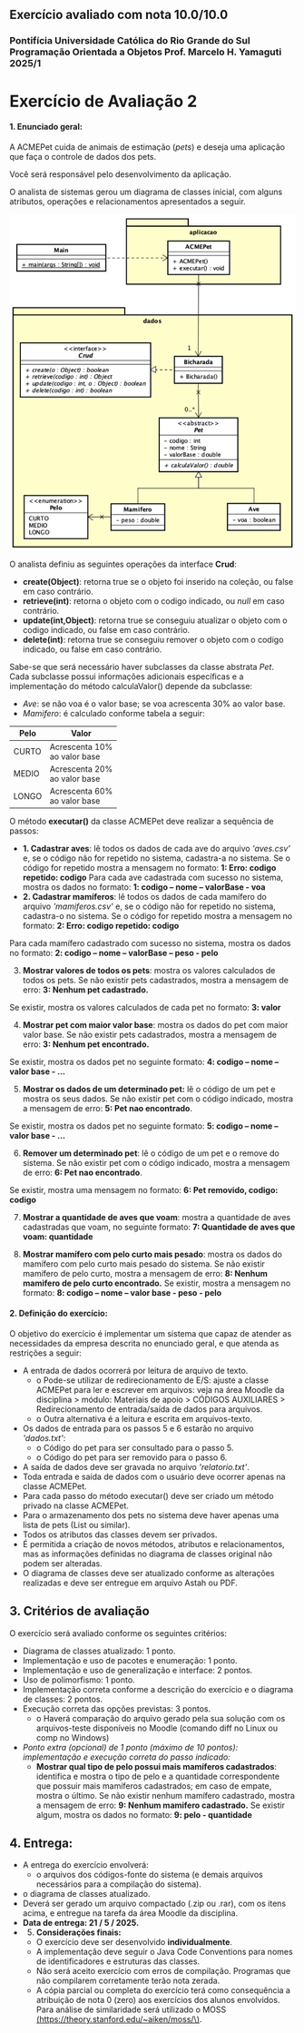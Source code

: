 ## Exercício avaliado com nota 10.0/10.0

### **Pontifícia Universidade Católica do Rio Grande do Sul Programação Orientada a Objetos Prof. Marcelo H. Yamaguti 2025/1**

# **Exercício de Avaliação 2**

#### 1. **Enunciado geral:**

A ACMEPet cuida de animais de estimação (*pets*) e deseja uma aplicação que faça o controle de dados dos pets.

Você será responsável pelo desenvolvimento da aplicação.

O analista de sistemas gerou um diagrama de classes inicial, com alguns atributos, operações e relacionamentos apresentados a seguir.

![](_page_0_Figure_6.jpeg)

O analista definiu as seguintes operações da interface **Crud**:

- **create(Object)**: retorna true se o objeto foi inserido na coleção, ou false em caso contrário.
- **retrieve(int)**: retorna o objeto com o codigo indicado, ou *null* em caso contrário.
- **update(int,Object)**: retorna true se conseguiu atualizar o objeto com o codigo indicado, ou false em caso contrário.
- **delete(int)**: retorna true se conseguiu remover o objeto com o codigo indicado, ou false em caso contrário.

Sabe-se que será necessário haver subclasses da classe abstrata *Pet*. Cada subclasse possui informações adicionais específicas e a implementação do método calculaValor() depende da subclasse:

- *Ave*: se não voa é o valor base; se voa acrescenta 30% ao valor base.
- *Mamifero*: é calculado conforme tabela a seguir:

| Pelo  | Valor                           |
|-------|---------------------------------|
| CURTO | Acrescenta 10%<br>ao valor base |
| MEDIO | Acrescenta 20%<br>ao valor base |
| LONGO | Acrescenta 60%<br>ao valor base |

O método **executar()** da classe ACMEPet deve realizar a sequência de passos:

- **1. Cadastrar aves**: lê todos os dados de cada ave do arquivo *'aves.csv'* e, se o código não for repetido no sistema, cadastra-a no sistema. Se o código for repetido mostra a mensagem no formato: **1: Erro: codigo repetido: codigo** Para cada ave cadastrada com sucesso no sistema, mostra os dados no formato: **1: codigo – nome – valorBase - voa**
- **2. Cadastrar mamíferos**: lê todos os dados de cada mamífero do arquivo *'mamiferos.csv'* e, se o código não for repetido no sistema, cadastra-o no sistema. Se o código for repetido mostra a mensagem no formato: **2: Erro: codigo repetido: codigo**

Para cada mamífero cadastrado com sucesso no sistema, mostra os dados no formato: **2: codigo – nome – valorBase – peso - pelo**

3. **Mostrar valores de todos os pets**: mostra os valores calculados de todos os pets. Se não existir pets cadastrados, mostra a mensagem de erro: **3: Nenhum pet cadastrado.**

Se existir, mostra os valores calculados de cada pet no formato: **3: valor**

4. **Mostrar pet com maior valor base**: mostra os dados do pet com maior valor base. Se não existir pets cadastrados, mostra a mensagem de erro: **3: Nenhum pet encontrado.**

Se existir, mostra os dados pet no seguinte formato: **4: codigo – nome – valor base - ...**

5. **Mostrar os dados de um determinado pet:** lê o código de um pet e mostra os seus dados. Se não existir pet com o código indicado, mostra a mensagem de erro: **5: Pet nao encontrado**.

Se existir, mostra os dados pet no seguinte formato: **5: codigo – nome – valor base - ...**

6. **Remover um determinado pet**: lê o código de um pet e o remove do sistema. Se não existir pet com o código indicado, mostra a mensagem de erro: **6: Pet nao encontrado**.

Se existir, mostra uma mensagem no formato: **6: Pet removido, codigo: codigo**

7. **Mostrar a quantidade de aves que voam**: mostra a quantidade de aves cadastradas que voam, no seguinte formato: **7: Quantidade de aves que voam: quantidade**

8. **Mostrar mamífero com pelo curto mais pesado**: mostra os dados do mamífero com pelo curto mais pesado do sistema. Se não existir mamífero de pelo curto, mostra a mensagem de erro: **8: Nenhum mamifero de pelo curto encontrado.** Se existir, mostra a mensagem no formato: **8: codigo – nome – valor base - peso - pelo**

#### **2. Definição do exercício:**

O objetivo do exercício é implementar um sistema que capaz de atender as necessidades da empresa descrita no enunciado geral, e que atenda as restrições a seguir:

- A entrada de dados ocorrerá por leitura de arquivo de texto.
	- o Pode-se utilizar de redirecionamento de E/S: ajuste a classe ACMEPet para ler e escrever em arquivos: veja na área Moodle da disciplina > módulo: Materiais de apoio > CÓDIGOS AUXILIARES > Redirecionamento de entrada/saída de dados para arquivos.
	- o Outra alternativa é a leitura e escrita em arquivos-texto.
- Os dados de entrada para os passos 5 e 6 estarão no arquivo *'dados.txt'*:
	- o Código do pet para ser consultado para o passo 5.
	- o Código do pet para ser removido para o passo 6.
- A saída de dados deve ser gravada no arquivo *'relatorio.txt'*.
- Toda entrada e saída de dados com o usuário deve ocorrer apenas na classe ACMEPet.
- Para cada passo do método executar() deve ser criado um método privado na classe ACMEPet.
- Para o armazenamento dos pets no sistema deve haver apenas uma lista de pets (List ou similar).
- Todos os atributos das classes devem ser privados.
- É permitida a criação de novos métodos, atributos e relacionamentos, mas as informações definidas no diagrama de classes original não podem ser alteradas.
- O diagrama de classes deve ser atualizado conforme as alterações realizadas e deve ser entregue em arquivo Astah ou PDF.

## **3. Critérios de avaliação**

O exercício será avaliado conforme os seguintes critérios:

- Diagrama de classes atualizado: 1 ponto.
- Implementação e uso de pacotes e enumeração: 1 ponto.
- Implementação e uso de generalização e interface: 2 pontos.
- Uso de polimorfismo: 1 ponto.
- Implementação correta conforme a descrição do exercício e o diagrama de classes: 2 pontos.
- Execução correta das opções previstas: 3 pontos.
	- o Haverá comparação do arquivo gerado pela sua solução com os arquivos-teste disponíveis no Moodle (comando diff no Linux ou comp no Windows)
- *Ponto extra (opcional) de 1 ponto (máximo de 10 pontos): implementação e execução correta do passo indicado:*
	- **Mostrar qual tipo de pelo possui mais mamíferos cadastrados**: identifica e mostra o tipo de pelo e a quantidade correspondente que possuir mais mamíferos cadastrados; em caso de empate, mostra o último. Se não existir nenhum mamífero cadastrado, mostra a mensagem de erro: **9: Nenhum mamifero cadastrado.** Se existir algum, mostra os dados no formato: **9: pelo - quantidade**

## 4. **Entrega:**

- A entrega do exercício envolverá:
	- o arquivos dos códigos-fonte do sistema (e demais arquivos necessários para a compilação do sistema).
- o diagrama de classes atualizado.
- Deverá ser gerado um arquivo compactado (.zip ou .rar), com os itens acima, e entregue na tarefa da área Moodle da disciplina.
- **Data de entrega: 21 / 5 / 2025.**
- 5. **Considerações finais:**
	- O exercício deve ser desenvolvido **individualmente**.
	- A implementação deve seguir o Java Code Conventions para nomes de identificadores e estruturas das classes.
	- Não será aceito exercício com erros de compilação. Programas que não compilarem corretamente terão nota zerada.
	- A cópia parcial ou completa do exercício terá como consequência a atribuição de nota 0 (zero) aos exercícios dos alunos envolvidos. Para análise de similaridade será utilizado o MOSS [\(https://theory.stanford.edu/~aiken/moss/\)](https://theory.stanford.edu/~aiken/moss/).
